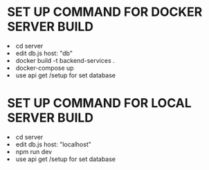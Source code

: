 <div id="badges">
  <h1>SET UP COMMAND FOR DOCKER SERVER BUILD</h1>
  <ui>
    <li>cd server</li>
    <li>edit db.js host: "db"</li>
    <li>docker build -t backend-services .</li>
    <li>docker-compose up</li>
    <li>use api get /setup for set database</li>
  </ui>
  <h1>SET UP COMMAND FOR LOCAL SERVER BUILD</h1>
  <ui>
    <li>cd server</li>
    <li>edit db.js host: "localhost"</li>
    <li>npm run dev</li>
    <li>use api get /setup for set database</li>
  </ui>
</div>